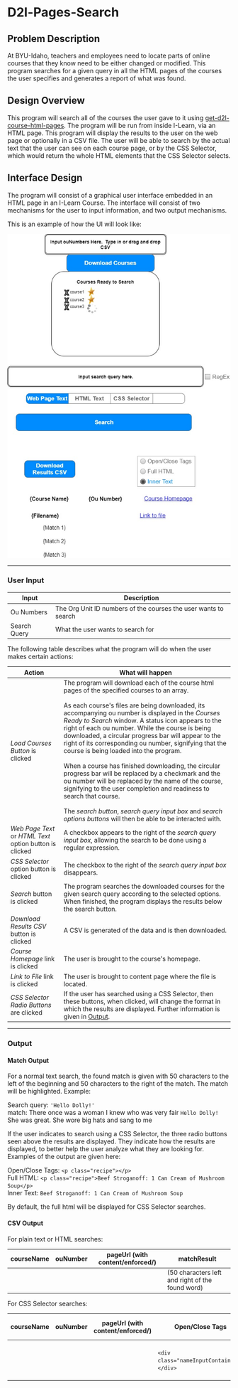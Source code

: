 # D2l-Pages-Search


## Problem Description
At BYU-Idaho, teachers and employees need to locate parts of online courses that they know need to be either changed or modified.  This program searches for a given query in all the HTML pages of the courses the user specifies and generates a report of what was found.

## Design Overview

This program will search all of the courses the user gave to it using [get-d2l-course-html-pages](https://github.com/byuitechops/get-d2l-course-html-pages).  The program will be run from inside I-Learn, via an HTML page.  This program will display the results to the user on the web page or optionally in a CSV file.  The user will be able to search by the actual text that the user can see on each course page, or by the CSS Selector, which would return the whole HTML elements that the CSS Selector selects.

## Interface Design

The program will consist of a graphical user interface embedded in an HTML page in an I-Learn Course.  The interface will consist of two mechanisms for the user to input information, and two output mechanisms.

This is an example of how the UI will look like:

![alt text](./d2l-pages-search_ui_design.jpg "UI Design Mockup")

---
### User Input
Input | Description
----- | ------------------------
Ou Numbers | The Org Unit ID numbers of the courses the user wants to search
Search Query | What the user wants to search for

The following table describes what the program will do when the user makes certain actions:

Action | What will happen
------ | -----------------------
*Load Courses Button* is clicked | The program will download each of the course html pages of the specified courses to an array.<br><br>  As each course's files are being downloaded, its accompanying ou number is displayed in the *Courses Ready to Search* window.  A status icon appears to the right of each ou number.  While the course is being downloaded, a circular progress bar will appear to the right of its corresponding ou number, signifying that the course is being loaded into the program.<br><br>  When a course has finished downloading, the circular progress bar will be replaced by a checkmark and the ou number will be replaced by the name of the course, signifying to the user completion and readiness to search that course.<br><br>  The *search button*, *search query input box* and *search options buttons* will then be able to be interacted with.
*Web Page Text* or *HTML Text* option button is clicked | A checkbox appears to the right of the *search query input box*, allowing the search to be done using a regular expression.
*CSS Selector* option button is clicked | The checkbox to the right of the *search query input box* disappears.
*Search* button is clicked | The program searches the downloaded courses for the given search query according to the selected options.  When finished, the program displays the results below the search button.
*Download Results CSV* button is clicked | A CSV is generated of the data and is then downloaded.
*Course Homepage* link is clicked | The user is brought to the course's homepage.
*Link to File* link is clicked | The user is brought to content page where the file is located.
*CSS Selector Radio Buttons* are clicked | If the user has searched using a CSS Selector, then these buttons, when clicked, will change the format in which the results are displayed.  Further information is given in [Output](#output).

---
### Output
#### Match Output

For a normal text search, the found match is given with 50 characters to the left of the beginning and 50 characters to the right of the match.  The match will be highlighted.  Example:

Search query: `'Hello Dolly!'`<br>
match: There once was a woman I knew who was very fair ```Hello Dolly!```  She was great.  She wore big hats and sang to me

If the user indicates to search using a CSS Selector, the three radio buttons seen above the results are displayed.  They indicate how the results are displayed, to better help the user analyze what they are looking for.  Examples of the output are given here:

Open/Close Tags: `<p class="recipe"></p>`<br>
Full HTML: `<p class="recipe">Beef Stroganoff: 1 Can Cream of Mushroom Soup</p>`<br>
Inner Text: `Beef Stroganoff: 1 Can Cream of Mushroom Soup`<br>

By default, the full html will be displayed for CSS Selector searches.

#### CSV Output
For plain text or HTML searches:

courseName | ouNumber | pageUrl (with content/enforced/) | matchResult
---------- | -------- | -------------------------------- | -----------
 | | | | (50 characters left and right of the found word)

For CSS Selector searches:

courseName | ouNumber | pageUrl (with content/enforced/) | Open/Close Tags | Full HTML | Full Inner Text
--------- | -------- | -------------------------------- | --------------- | --------- | ------------
| | | | `<div class="nameInputContainer"></div>` | `<div class="nameInputContainer">These are the contents of the div</div>` | These are the contents of the div

